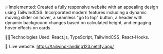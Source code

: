 ✅Implemented: Created a fully responsive website with an appealing design using TailwindCSS. Incorporated modern features including a dynamic moving slider on hover, a seamless "go to top" button, a header with dynamic background changes based on calculated height, and engaging hover effects on cards.

🧑‍💻Technologies Used: React.js, TypeScript, TailwindCSS, React-Hooks.

📲 Live website: https://tailwind-landing123.netlify.app/
